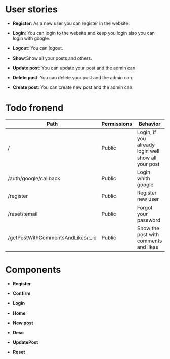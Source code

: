 # User stories

- **Register**: As a new user you can register in the website.

- **Login**: You can login to the website and keep you login also you can login with google.

- **Logout**: You can logout.

- **Show**:Show all your posts and others.

- **Update post**: You can update your post and the admin can.

- **Delete post**: You can delete your post and the admin can.

- **Create post**: You can create new post and the admin can.

# Todo fronend

| Path                               | Permissions | Behavior                                            |
| ---------------------------------- | ----------- | --------------------------------------------------- |
| /                                  | Public      | Login, if you already login well show all your post |
| /auth/google/callback              | Public      | Login whith google                                  |
| /register                          | Public      | Register new user                                   |
| /reset/:email                      | Public      | Forgot your password                                |
| /getPostWithCommentsAndLikes/:\_id | Public      | Show the post with comments and likes               |

# Components

- **Register**

- **Confirm**

- **Login**

- **Home**

- **New post**

- **Desc**

- **UpdatePost**

- **Reset**
